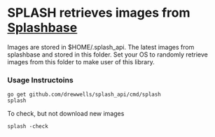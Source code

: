 SPLASH retrieves images from [Splashbase](http://www.splashbase.co/)
================

Images are stored in $HOME/.splash_api. The latest images from splashbase and stored in this folder. Set your OS to randomly retrieve images from this folder to make user of this library.

### Usage Instructoins

    go get github.com/drewwells/splash_api/cmd/splash
    splash

To check, but not download new images

    splash -check
